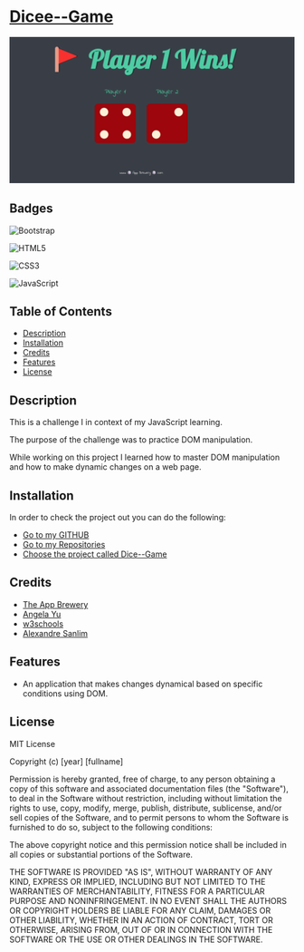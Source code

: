 # [Dicee--Game](https://webarchitect89.github.io/Dice--Game/)

![game-snipet](Dicee+Challenge+-+Starting+Files/images/Screenshot%202023-11-23%20114446.png)

## Badges

![Bootstrap](https://img.shields.io/badge/bootstrap-%238511FA.svg?style=for-the-badge&logo=bootstrap&logoColor=white)

![HTML5](https://img.shields.io/badge/html5-%23E34F26.svg?style=for-the-badge&logo=html5&logoColor=white)

![CSS3](https://img.shields.io/badge/css3-%231572B6.svg?style=for-the-badge&logo=css3&logoColor=white)

![JavaScript](https://img.shields.io/badge/JavaScript-323330?style=for-the-badge&logo=javascript&logoColor=F7DF1E)




## Table of Contents



- [Description](#Description)
- [Installation](#Installation)
- [Credits](#credits)
- [Features](#Features)
- [License](#license)


## Description

This is a challenge I in context of my JavaScript learning.

The purpose of the challenge was to practice DOM manipulation.

While working on this project I learned how to master DOM manipulation and how to make dynamic changes on a web page.


## Installation

In order to check the project out you can do the following:

- [ Go to my GITHUB](https://github.com/WebArchitect89)
- [ Go to my Repositories](https://github.com/WebArchitect89?tab=repositories)
- [ Choose the project called Dice--Game ](https://github.com/WebArchitect89/Dice--Game)


## Credits

- [ The App Brewery](https://github.com/appbrewery)
- [ Angela Yu](https://github.com/angelabauer) 
- [ w3schools](https://www.w3schools.com/) 
- [Alexandre Sanlim](https://github.comalexandresanlim) 

## Features


- An application that makes changes dynamical based on specific conditions using DOM. 


## License

MIT License

Copyright (c) [year] [fullname]

Permission is hereby granted, free of charge, to any person obtaining a copy
of this software and associated documentation files (the "Software"), to deal
in the Software without restriction, including without limitation the rights
to use, copy, modify, merge, publish, distribute, sublicense, and/or sell
copies of the Software, and to permit persons to whom the Software is
furnished to do so, subject to the following conditions:

The above copyright notice and this permission notice shall be included in all
copies or substantial portions of the Software.

THE SOFTWARE IS PROVIDED "AS IS", WITHOUT WARRANTY OF ANY KIND, EXPRESS OR
IMPLIED, INCLUDING BUT NOT LIMITED TO THE WARRANTIES OF MERCHANTABILITY,
FITNESS FOR A PARTICULAR PURPOSE AND NONINFRINGEMENT. IN NO EVENT SHALL THE
AUTHORS OR COPYRIGHT HOLDERS BE LIABLE FOR ANY CLAIM, DAMAGES OR OTHER
LIABILITY, WHETHER IN AN ACTION OF CONTRACT, TORT OR OTHERWISE, ARISING FROM,
OUT OF OR IN CONNECTION WITH THE SOFTWARE OR THE USE OR OTHER DEALINGS IN THE
SOFTWARE.